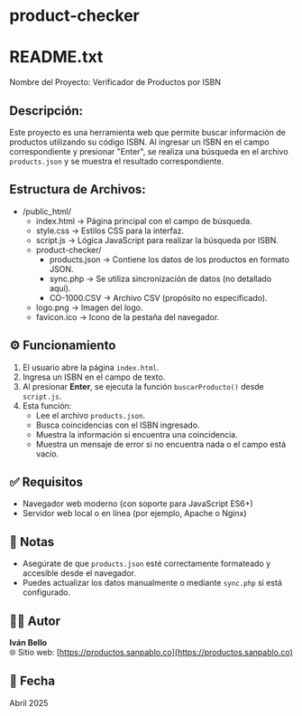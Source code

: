 # product-checker
README.txt
==========

Nombre del Proyecto: Verificador de Productos por ISBN

Descripción:
------------
Este proyecto es una herramienta web que permite buscar información de productos utilizando su código ISBN. Al ingresar un ISBN en el campo correspondiente y presionar "Enter", se realiza una búsqueda en el archivo `products.json` y se muestra el resultado correspondiente.

Estructura de Archivos:
-----------------------
- /public_html/
  - index.html          → Página principal con el campo de búsqueda.
  - style.css           → Estilos CSS para la interfaz.
  - script.js           → Lógica JavaScript para realizar la búsqueda por ISBN.
  - product-checker/
    - products.json     → Contiene los datos de los productos en formato JSON.
    - sync.php          → Se utiliza sincronización de datos (no detallado aquí).
    - CO-1000.CSV       → Archivo CSV (propósito no especificado).
  - logo.png            → Imagen del logo.
  - favicon.ico         → Icono de la pestaña del navegador.


## ⚙️ Funcionamiento

1. El usuario abre la página `index.html`.
2. Ingresa un ISBN en el campo de texto.
3. Al presionar **Enter**, se ejecuta la función `buscarProducto()` desde `script.js`.
4. Esta función:
   - Lee el archivo `products.json`.
   - Busca coincidencias con el ISBN ingresado.
   - Muestra la información si encuentra una coincidencia.
   - Muestra un mensaje de error si no encuentra nada o el campo está vacío.

## ✅ Requisitos

- Navegador web moderno (con soporte para JavaScript ES6+)
- Servidor web local o en línea (por ejemplo, Apache o Nginx)

## 📝 Notas

- Asegúrate de que `products.json` esté correctamente formateado y accesible desde el navegador.
- Puedes actualizar los datos manualmente o mediante `sync.php` si está configurado.

## 👨‍💻 Autor

**Iván Bello**  
🌐 Sitio web: [https://productos.sanpablo.co](https://productos.sanpablo.co)

## 📅 Fecha

Abril 2025
